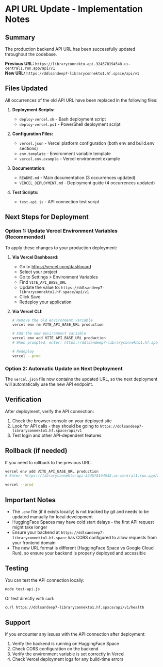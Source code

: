 # API URL Update - Implementation Notes

## Summary
The production backend API URL has been successfully updated throughout the codebase.

**Previous URL:** `https://libraryconnekto-api-324578194548.us-central1.run.app/api/v1`  
**New URL:** `https://ddlsandeep7-libraryconnekto1.hf.space/api/v1`

## Files Updated
All occurrences of the old API URL have been replaced in the following files:

1. **Deployment Scripts:**
   - `deploy-vercel.sh` - Bash deployment script
   - `deploy-vercel.ps1` - PowerShell deployment script

2. **Configuration Files:**
   - `vercel.json` - Vercel platform configuration (both env and build.env sections)
   - `env.template` - Environment variable template
   - `vercel.env.example` - Vercel environment example

3. **Documentation:**
   - `README.md` - Main documentation (3 occurrences updated)
   - `VERCEL_DEPLOYMENT.md` - Deployment guide (4 occurrences updated)

4. **Test Scripts:**
   - `test-api.js` - API connection test script

## Next Steps for Deployment

### Option 1: Update Vercel Environment Variables (Recommended)
To apply these changes to your production deployment:

1. **Via Vercel Dashboard:**
   - Go to https://vercel.com/dashboard
   - Select your project
   - Go to Settings > Environment Variables
   - Find `VITE_API_BASE_URL`
   - Update the value to: `https://ddlsandeep7-libraryconnekto1.hf.space/api/v1`
   - Click Save
   - Redeploy your application

2. **Via Vercel CLI:**
   ```bash
   # Remove the old environment variable
   vercel env rm VITE_API_BASE_URL production
   
   # Add the new environment variable
   vercel env add VITE_API_BASE_URL production
   # When prompted, enter: https://ddlsandeep7-libraryconnekto1.hf.space/api/v1
   
   # Redeploy
   vercel --prod
   ```

### Option 2: Automatic Update on Next Deployment
The `vercel.json` file now contains the updated URL, so the next deployment will automatically use the new API endpoint.

## Verification

After deployment, verify the API connection:

1. Check the browser console on your deployed site
2. Look for API calls - they should be going to `https://ddlsandeep7-libraryconnekto1.hf.space/api/v1`
3. Test login and other API-dependent features

## Rollback (if needed)

If you need to rollback to the previous URL:
```bash
vercel env add VITE_API_BASE_URL production
# Enter: https://libraryconnekto-api-324578194548.us-central1.run.app/api/v1

vercel --prod
```

## Important Notes

- The `.env` file (if it exists locally) is not tracked by git and needs to be updated manually for local development
- HuggingFace Spaces may have cold start delays - the first API request might take longer
- Ensure your backend at `https://ddlsandeep7-libraryconnekto1.hf.space` has CORS configured to allow requests from your frontend domain
- The new URL format is different (HuggingFace Space vs Google Cloud Run), so ensure your backend is properly deployed and accessible

## Testing

You can test the API connection locally:
```bash
node test-api.js
```

Or test directly with curl:
```bash
curl https://ddlsandeep7-libraryconnekto1.hf.space/api/v1/health
```

## Support

If you encounter any issues with the API connection after deployment:
1. Verify the backend is running on HuggingFace Space
2. Check CORS configuration on the backend
3. Verify the environment variable is set correctly in Vercel
4. Check Vercel deployment logs for any build-time errors
